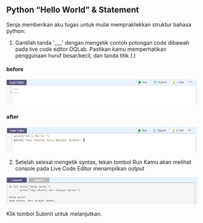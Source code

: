 ## Python “Hello World” & Statement

Senja memberikan aku tugas untuk mulai mempraktekkan struktur bahasa python:

1. Gantilah tanda '___' dengan mengetik contoh potongan code dibawah pada live code editor DQLab. Pastikan kamu memperhatikan penggunaan huruf besar/kecil, dan tanda titik (.)
#### before
![Initial Code Editor](https://raw.githubusercontent.com/alvin-ictn/readme/master/assets/images/DQLab/Python/Python%20Hello%20World%201.PNG?raw=true)

#### after
![Task Code Editor](https://raw.githubusercontent.com/alvin-ictn/readme/master/assets/images/DQLab/Python/Python%20Hello%20World%202.PNG?raw=true)

2. Setelah selesai mengetik syntax, tekan tombol Run
Kamu akan melihat console pada Live Code Editor menampilkan output 

![Console Log](https://raw.githubusercontent.com/alvin-ictn/readme/master/assets/images/DQLab/Python/Python%20Hello%20World%203.PNG?raw=true)

Klik tombol Submit untuk melanjutkan.

